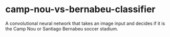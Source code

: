 # camp-nou-vs-bernabeu-classifier
A convolutional neural network that takes an image input and decides if it is the Camp Nou or Santiago Bernabeu soccer stadium.
